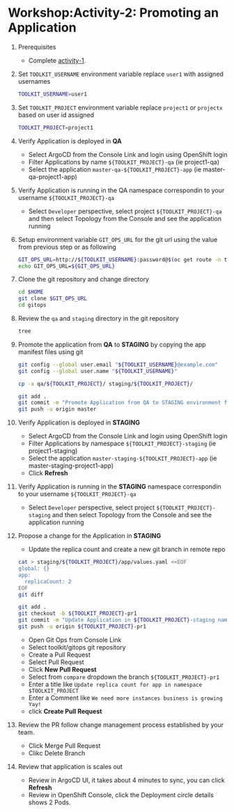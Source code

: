 # Workshop:Activity-2: Promoting an Application

1. Prerequisites
    - Complete [activity-1](../activity1).

1. Set `TOOLKIT_USERNAME` environment variable replace `user1` with assigned usernames
    ```bash
    TOOLKIT_USERNAME=user1

    ```

1. Set `TOOLKIT_PROJECT` environment variable replace `project1` or `projectx` based on user id assigned
    ```bash
    TOOLKIT_PROJECT=project1

    ```

1. Verify Application is deployed in **QA**
    - Select ArgoCD from the Console Link and login using OpenShift login
    - Filter Applications by name `${TOOLKIT_PROJECT}-qa` (ie project1-qa)
    - Select the application `master-qa-${TOOLKIT_PROJECT}-app` (ie master-qa-project1-app)

1. Verify Application is running in the QA namespace correspondin to your username `${TOOLKIT_PROJECT}-qa`
    - Select `Developer` perspective, select project `${TOOLKIT_PROJECT}-qa` and then select Topology from the Console and see the application running

1. Setup environment variable `GIT_OPS_URL` for the git url using the value from previous step or as following
    ```bash
    GIT_OPS_URL=http://${TOOLKIT_USERNAME}:password@$(oc get route -n tools gogs --template='{{.spec.host}}')/toolkit/gitops
    echo GIT_OPS_URL=${GIT_OPS_URL}

    ```

1. Clone the git repository and change directory
    ```bash
    cd $HOME
    git clone $GIT_OPS_URL
    cd gitops

    ```

1. Review the `qa` and `staging` directory in the git repository
    ```bash
    tree
    ```

1. Promote the application from **QA** to **STAGING** by copying the app manifest files using git
    ```bash
    git config --global user.email "${TOOLKIT_USERNAME}@example.com"
    git config --global user.name "${TOOLKIT_USERNAME}"

    cp -a qa/${TOOLKIT_PROJECT}/ staging/${TOOLKIT_PROJECT}/

    git add .
    git commit -m "Promote Application from QA to STAGING environment for $TOOLKIT_PROJECT"
    git push -u origin master

    ```

1. Verify Application is deployed in **STAGING**
    - Select ArgoCD from the Console Link and login using OpenShift login
    - Filter Applications by namespace `${TOOLKIT_PROJECT}-staging` (ie project1-staging)
    - Select the application `master-staging-${TOOLKIT_PROJECT}-app` (ie master-staging-project1-app)
    - Click **Refresh**

1. Verify Application is running in the **STAGING** namespace correspondin to your username `${TOOLKIT_PROJECT}-qa`
    - Select `Developer` perspective, select project `${TOOLKIT_PROJECT}-staging` and then select Topology from the Console and see the application running

1. Propose a change for the Application in **STAGING**
    - Update the replica count and create a new git branch in remote repo
    ```bash
    cat > staging/${TOOLKIT_PROJECT}/app/values.yaml <<EOF
    global: {}
    app:
      replicaCount: 2
    EOF
    git diff

    git add .
    git checkout -b ${TOOLKIT_PROJECT}-pr1
    git commit -m "Update Application in ${TOOLKIT_PROJECT}-staging namespace"
    git push -u origin ${TOOLKIT_PROJECT}-pr1

    ```
    - Open Git Ops from Console Link
    - Select toolkit/gitops git repository
    - Create a Pull Request
    - Select Pull Request
    - Click **New Pull Request**
    - Select from `compare` dropdown the branch `${TOOLKIT_PROJECT}-pr1`
    - Enter a title like `Update replica count for app in namespace $TOOLKIT_PROJECT`
    - Enter a Comment like `We need more instances business is growing Yay!`
    - click **Create Pull Request**

1. Review the PR follow change management process established by your team.
    - Click Merge Pull Request
    - Clikc Delete Branch

1. Review that application is scales out
    - Review in ArgoCD UI, it takes about 4 minutes to sync, you can click **Refresh**
    - Review in OpenShift Console, click the Deployment circle details shows 2 Pods.

